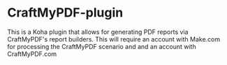 # CraftMyPDF-plugin
This is a Koha plugin that allows for generating PDF reports via CraftMyPDF's report builders. This will require an account with Make.com for processing the CraftMyPDF scenario and and an account with CraftMyPDF.com
